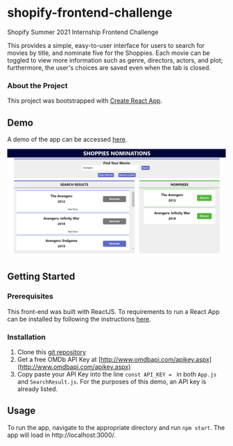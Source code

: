 # shopify-frontend-challenge
Shopify Summer 2021 Internship Frontend Challenge

This provides a simple, easy-to-user interface for users to search for movies by title, and nominate five for the Shoppies. Each movie can be toggled to view more information such as genre, directors, actors, and plot; furthermore, the user's choices are saved even when the tab is closed.

### About the Project
This project was bootstrapped with [Create React App](https://github.com/facebook/create-react-app).

## Demo
A demo of the app can be accessed [here](https://jye-1243.github.io/Shopify-Frontend-Challenge/).

![Screenshot of the interface](https://github.com/jye-1243/Shopify-Frontend-Challenge/blob/master/public/screenshot.PNG)

## Getting Started

### Prerequisites
This front-end was built with ReactJS. To requirements to run a React App can be installed by following the instructions [here](https://www.techomoro.com/how-to-install-and-setup-a-react-app-on-windows-10/).

### Installation

1. Clone this [git repository](https://github.com/jye-1243/Shopify-Frontend-Challenge)
2. Get a free OMDb API Key at [http://www.omdbapi.com/apikey.aspx](http://www.omdbapi.com/apikey.aspx)
3. Copy paste your API Key into the line `const API_KEY = ` in both `App.js` and `SearchResult.js`. For the purposes of this demo, an API key is already listed.

## Usage

To run the app, navigate to the appropriate directory and run `npm start`. The app will load in http://localhost:3000/.



